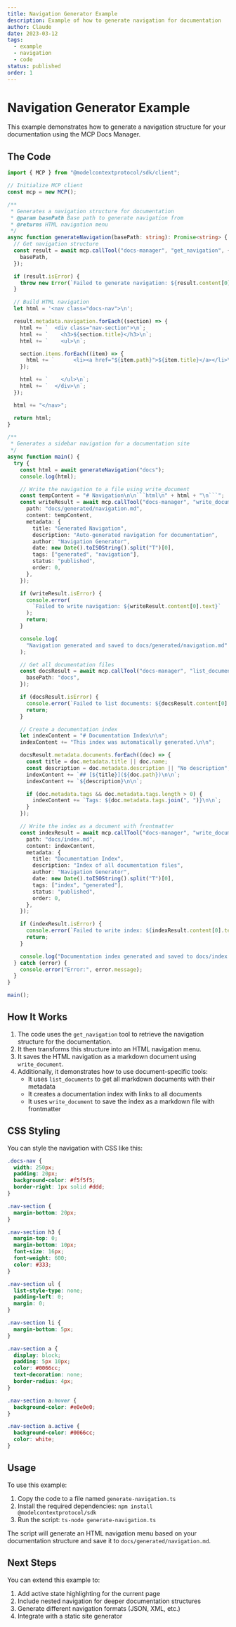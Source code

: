 ```yaml
---
title: Navigation Generator Example
description: Example of how to generate navigation for documentation
author: Claude
date: 2023-03-12
tags:
  - example
  - navigation
  - code
status: published
order: 1
---
```


# Navigation Generator Example

This example demonstrates how to generate a navigation structure for your documentation using the MCP Docs Manager.

## The Code

````typescript
import { MCP } from "@modelcontextprotocol/sdk/client";

// Initialize MCP client
const mcp = new MCP();

/**
 * Generates a navigation structure for documentation
 * @param basePath Base path to generate navigation from
 * @returns HTML navigation menu
 */
async function generateNavigation(basePath: string): Promise<string> {
  // Get navigation structure
  const result = await mcp.callTool("docs-manager", "get_navigation", {
    basePath,
  });

  if (result.isError) {
    throw new Error(`Failed to generate navigation: ${result.content[0].text}`);
  }

  // Build HTML navigation
  let html = '<nav class="docs-nav">\n';

  result.metadata.navigation.forEach((section) => {
    html += `  <div class="nav-section">\n`;
    html += `    <h3>${section.title}</h3>\n`;
    html += `    <ul>\n`;

    section.items.forEach((item) => {
      html += `      <li><a href="${item.path}">${item.title}</a></li>\n`;
    });

    html += `    </ul>\n`;
    html += `  </div>\n`;
  });

  html += "</nav>";

  return html;
}

/**
 * Generates a sidebar navigation for a documentation site
 */
async function main() {
  try {
    const html = await generateNavigation("docs");
    console.log(html);

    // Write the navigation to a file using write_document
    const tempContent = "# Navigation\n\n```html\n" + html + "\n```";
    const writeResult = await mcp.callTool("docs-manager", "write_document", {
      path: "docs/generated/navigation.md",
      content: tempContent,
      metadata: {
        title: "Generated Navigation",
        description: "Auto-generated navigation for documentation",
        author: "Navigation Generator",
        date: new Date().toISOString().split("T")[0],
        tags: ["generated", "navigation"],
        status: "published",
        order: 0,
      },
    });

    if (writeResult.isError) {
      console.error(
        `Failed to write navigation: ${writeResult.content[0].text}`
      );
      return;
    }

    console.log(
      "Navigation generated and saved to docs/generated/navigation.md"
    );

    // Get all documentation files
    const docsResult = await mcp.callTool("docs-manager", "list_documents", {
      basePath: "docs",
    });

    if (docsResult.isError) {
      console.error(`Failed to list documents: ${docsResult.content[0].text}`);
      return;
    }

    // Create a documentation index
    let indexContent = "# Documentation Index\n\n";
    indexContent += "This index was automatically generated.\n\n";

    docsResult.metadata.documents.forEach((doc) => {
      const title = doc.metadata.title || doc.name;
      const description = doc.metadata.description || "No description";
      indexContent += `## [${title}](${doc.path})\n\n`;
      indexContent += `${description}\n\n`;

      if (doc.metadata.tags && doc.metadata.tags.length > 0) {
        indexContent += `Tags: ${doc.metadata.tags.join(", ")}\n\n`;
      }
    });

    // Write the index as a document with frontmatter
    const indexResult = await mcp.callTool("docs-manager", "write_document", {
      path: "docs/index.md",
      content: indexContent,
      metadata: {
        title: "Documentation Index",
        description: "Index of all documentation files",
        author: "Navigation Generator",
        date: new Date().toISOString().split("T")[0],
        tags: ["index", "generated"],
        status: "published",
        order: 0,
      },
    });

    if (indexResult.isError) {
      console.error(`Failed to write index: ${indexResult.content[0].text}`);
      return;
    }

    console.log("Documentation index generated and saved to docs/index.md");
  } catch (error) {
    console.error("Error:", error.message);
  }
}

main();
````

## How It Works

1. The code uses the `get_navigation` tool to retrieve the navigation structure for the documentation.
2. It then transforms this structure into an HTML navigation menu.
3. It saves the HTML navigation as a markdown document using `write_document`.
4. Additionally, it demonstrates how to use document-specific tools:
   - It uses `list_documents` to get all markdown documents with their metadata
   - It creates a documentation index with links to all documents
   - It uses `write_document` to save the index as a markdown file with frontmatter

## CSS Styling

You can style the navigation with CSS like this:

```css
.docs-nav {
  width: 250px;
  padding: 20px;
  background-color: #f5f5f5;
  border-right: 1px solid #ddd;
}

.nav-section {
  margin-bottom: 20px;
}

.nav-section h3 {
  margin-top: 0;
  margin-bottom: 10px;
  font-size: 16px;
  font-weight: 600;
  color: #333;
}

.nav-section ul {
  list-style-type: none;
  padding-left: 0;
  margin: 0;
}

.nav-section li {
  margin-bottom: 5px;
}

.nav-section a {
  display: block;
  padding: 5px 10px;
  color: #0066cc;
  text-decoration: none;
  border-radius: 4px;
}

.nav-section a:hover {
  background-color: #e0e0e0;
}

.nav-section a.active {
  background-color: #0066cc;
  color: white;
}
```

## Usage

To use this example:

1. Copy the code to a file named `generate-navigation.ts`
2. Install the required dependencies: `npm install @modelcontextprotocol/sdk`
3. Run the script: `ts-node generate-navigation.ts`

The script will generate an HTML navigation menu based on your documentation structure and save it to `docs/generated/navigation.md`.

## Next Steps

You can extend this example to:

1. Add active state highlighting for the current page
2. Include nested navigation for deeper documentation structures
3. Generate different navigation formats (JSON, XML, etc.)
4. Integrate with a static site generator
